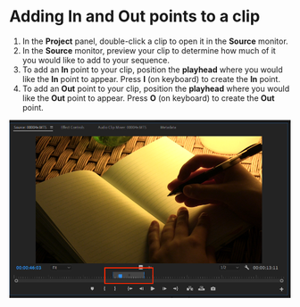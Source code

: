 # Adding In and Out points to a clip

1. In the **Project** panel, double-click a clip to open it in the **Source** monitor.
2. In the **Source** monitor, preview your clip to determine how much of it you would like to add to your sequence.
3. To add an **In** point to your clip, position the **playhead** where you would like the **In** point to appear. Press **I** (on keyboard) to create the **In** point.
4. To add an **Out** point to your clip, position the **playhead** where you would like the **Out** point to appear. Press **O** (on keyboard) to create the **Out** point.

![In and Out points added to a clip in the Source monitor.](../.gitbook/assets/adding-in-and-out-points.PNG)
